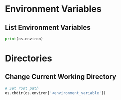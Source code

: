 # Environment Variables

## List Environment Variables

``` python
print(os.environ)
```

# Directories

## Change Current Working Directory

``` python
# Set root path
os.chdir(os.environ['<environment_variable'])
```
